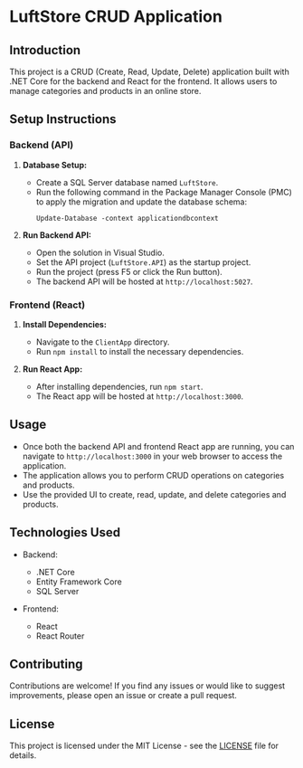 # LuftStore CRUD Application

## Introduction

This project is a CRUD (Create, Read, Update, Delete) application built with .NET Core for the backend and React for the frontend. It allows users to manage categories and products in an online store.

## Setup Instructions

### Backend (API)

1. **Database Setup:**
   - Create a SQL Server database named `LuftStore`.
   - Run the following command in the Package Manager Console (PMC) to apply the migration and update the database schema:
     ```
     Update-Database -context applicationdbcontext
     ```

2. **Run Backend API:**
   - Open the solution in Visual Studio.
   - Set the API project (`LuftStore.API`) as the startup project.
   - Run the project (press F5 or click the Run button).
   - The backend API will be hosted at `http://localhost:5027`.

### Frontend (React)

1. **Install Dependencies:**
   - Navigate to the `ClientApp` directory.
   - Run `npm install` to install the necessary dependencies.

2. **Run React App:**
   - After installing dependencies, run `npm start`.
   - The React app will be hosted at `http://localhost:3000`.

## Usage

- Once both the backend API and frontend React app are running, you can navigate to `http://localhost:3000` in your web browser to access the application.
- The application allows you to perform CRUD operations on categories and products.
- Use the provided UI to create, read, update, and delete categories and products.

## Technologies Used

- Backend:
  - .NET Core
  - Entity Framework Core
  - SQL Server

- Frontend:
  - React
  - React Router


## Contributing

Contributions are welcome! If you find any issues or would like to suggest improvements, please open an issue or create a pull request.

## License

This project is licensed under the MIT License - see the [LICENSE](LICENSE) file for details.
